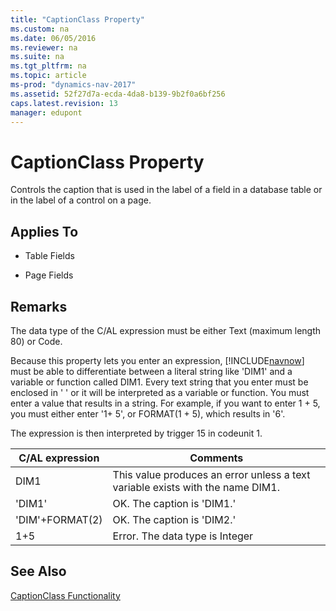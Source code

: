 ```yaml
---
title: "CaptionClass Property"
ms.custom: na
ms.date: 06/05/2016
ms.reviewer: na
ms.suite: na
ms.tgt_pltfrm: na
ms.topic: article
ms-prod: "dynamics-nav-2017"
ms.assetid: 52f27d7a-ecda-4da8-b139-9b2f0a6bf256
caps.latest.revision: 13
manager: edupont
---
```

# CaptionClass Property
Controls the caption that is used in the label of a field in a database table or in the label of a control on a page.  
  
## Applies To  
  
-   Table Fields  
  
-   Page Fields  
  
## Remarks  
 The data type of the C/AL expression must be either Text \(maximum length 80\) or Code.  
  
 Because this property lets you enter an expression, [!INCLUDE[navnow](includes/navnow_md.md)] must be able to differentiate between a literal string like 'DIM1' and a variable or function called DIM1. Every text string that you enter must be enclosed in '  ' or it will be interpreted as a variable or function. You must enter a value that results in a string. For example, if you want to enter 1 + 5, you must either enter '1+ 5', or FORMAT\(1 + 5\), which results in '6'.  
  
 The expression is then interpreted by trigger 15 in codeunit 1.  
  
|C/AL expression|Comments|  
|----------------------|--------------|  
|DIM1|This value produces an error unless a text variable exists with the name DIM1.|  
|'DIM1'|OK. The caption is 'DIM1.'|  
|'DIM'+FORMAT\(2\)|OK. The caption is 'DIM2.'|  
|1+5|Error. The data type is Integer|  
  
## See Also  
 [CaptionClass Functionality](CaptionClass-Functionality.md)